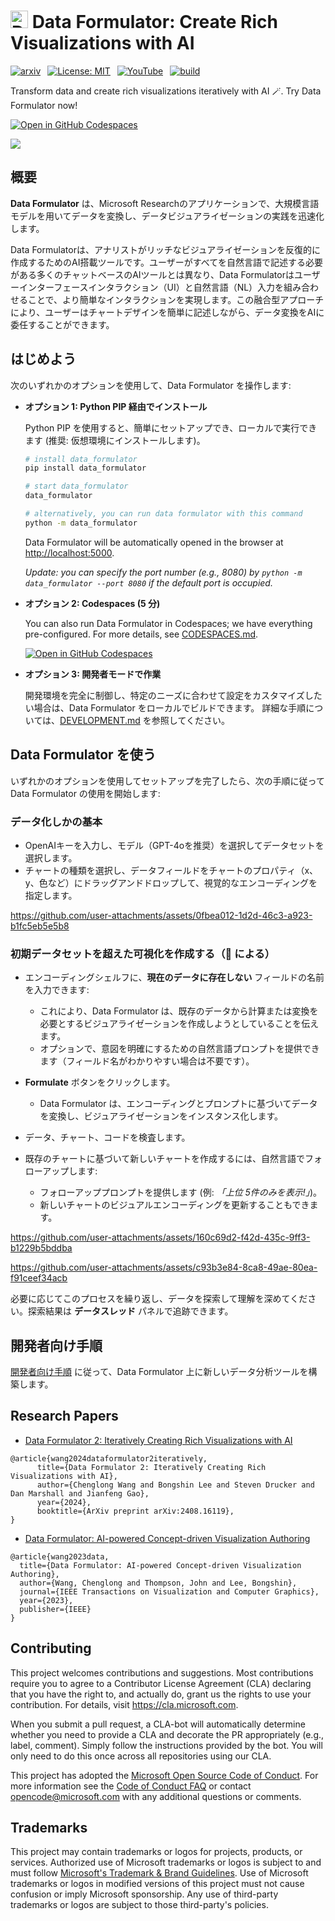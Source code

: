 <h1>
    <img src="./public/favicon.ico" alt="Data Formulator icon" width="28"> <b>Data Formulator: Create Rich Visualizations with AI</b>
</h1>

<div>

[![arxiv](https://img.shields.io/badge/Paper-arXiv:2408.16119-b31b1b.svg)](https://arxiv.org/abs/2408.16119)&ensp;
[![License: MIT](https://img.shields.io/badge/License-MIT-yellow.svg)](https://opensource.org/licenses/MIT)&ensp;
[![YouTube](https://img.shields.io/badge/YouTube-white?logo=youtube&logoColor=%23FF0000)](https://youtu.be/3ndlwt0Wi3c)&ensp;
[![build](https://github.com/microsoft/data-formulator/actions/workflows/python-build.yml/badge.svg)](https://github.com/microsoft/data-formulator/actions/workflows/python-build.yml)

</div>

Transform data and create rich visualizations iteratively with AI 🪄. Try Data Formulator now!

[![Open in GitHub Codespaces](https://github.com/codespaces/badge.svg)](https://codespaces.new/microsoft/data-formulator?quickstart=1)

<kbd>
  <a target="_blank" rel="noopener noreferrer" href="https://codespaces.new/microsoft/data-formulator?quickstart=1" title="open Data Formulator in GitHub Codespaces"><img src="public/data-formulator-screenshot.png"></a>
</kbd>



## 概要

**Data Formulator** は、Microsoft Researchのアプリケーションで、大規模言語モデルを用いてデータを変換し、データビジュアライゼーションの実践を迅速化します。

Data Formulatorは、アナリストがリッチなビジュアライゼーションを反復的に作成するためのAI搭載ツールです。ユーザーがすべてを自然言語で記述する必要がある多くのチャットベースのAIツールとは異なり、Data Formulatorはユーザーインターフェースインタラクション（UI）と自然言語（NL）入力を組み合わせることで、より簡単なインタラクションを実現します。この融合型アプローチにより、ユーザーはチャートデザインを簡単に記述しながら、データ変換をAIに委任することができます。



## はじめよう

次のいずれかのオプションを使用して、Data Formulator を操作します:

- **オプション 1: Python PIP 経由でインストール**
  
  Python PIP を使用すると、簡単にセットアップでき、ローカルで実行できます (推奨: 仮想環境にインストールします)。

  ```bash
  # install data_formulator
  pip install data_formulator
  
  # start data_formulator
  data_formulator 
  
  # alternatively, you can run data formulator with this command
  python -m data_formulator
  ```

  Data Formulator will be automatically opened in the browser at [http://localhost:5000](http://localhost:5000).

  *Update: you can specify the port number (e.g., 8080) by `python -m data_formulator --port 8080` if the default port is occupied.*

- **オプション 2: Codespaces (5 分)**
  
  You can also run Data Formulator in Codespaces; we have everything pre-configured. For more details, see [CODESPACES.md](CODESPACES.md).
  
  [![Open in GitHub Codespaces](https://github.com/codespaces/badge.svg)](https://codespaces.new/microsoft/data-formulator?quickstart=1)

- **オプション 3: 開発者モードで作業**

  開発環境を完全に制御し、特定のニーズに合わせて設定をカスタマイズしたい場合は、Data Formulator をローカルでビルドできます。
  詳細な手順については、[DEVELOPMENT.md](DEVELOPMENT.md) を参照してください。

## Data Formulator を使う

いずれかのオプションを使用してセットアップを完了したら、次の手順に従って Data Formulator の使用を開始します:

### データ化しかの基本
* OpenAIキーを入力し、モデル（GPT-4oを推奨）を選択してデータセットを選択します。
* チャートの種類を選択し、データフィールドをチャートのプロパティ（x、y、色など）にドラッグアンドドロップして、視覚的なエンコーディングを指定します。

https://github.com/user-attachments/assets/0fbea012-1d2d-46c3-a923-b1fc5eb5e5b8


### 初期データセットを超えた可視化を作成する（🤖 による）

* エンコーディングシェルフに、**現在のデータに存在しない** フィールドの名前を入力できます:
    - これにより、Data Formulator は、既存のデータから計算または変換を必要とするビジュアライゼーションを作成しようとしていることを伝えます。
    - オプションで、意図を明確にするための自然言語プロンプトを提供できます（フィールド名がわかりやすい場合は不要です）。

* **Formulate** ボタンをクリックします。
    - Data Formulator は、エンコーディングとプロンプトに基づいてデータを変換し、ビジュアライゼーションをインスタンス化します。
* データ、チャート、コードを検査します。
* 既存のチャートに基づいて新しいチャートを作成するには、自然言語でフォローアップします:
    - フォローアッププロンプトを提供します (例: *「上位 5件のみを表示!」*)。
    - 新しいチャートのビジュアルエンコーディングを更新することもできます。

https://github.com/user-attachments/assets/160c69d2-f42d-435c-9ff3-b1229b5bddba

https://github.com/user-attachments/assets/c93b3e84-8ca8-49ae-80ea-f91ceef34acb

必要に応じてこのプロセスを繰り返し、データを探索して理解を深めてください。探索結果は **データスレッド** パネルで追跡できます。

## 開発者向け手順

[開発者向け手順](DEVELOPMENT.md) に従って、Data Formulator 上に新しいデータ分析ツールを構築します。

## Research Papers
* [Data Formulator 2: Iteratively Creating Rich Visualizations with AI](https://arxiv.org/abs/2408.16119)

```
@article{wang2024dataformulator2iteratively,
      title={Data Formulator 2: Iteratively Creating Rich Visualizations with AI}, 
      author={Chenglong Wang and Bongshin Lee and Steven Drucker and Dan Marshall and Jianfeng Gao},
      year={2024},
      booktitle={ArXiv preprint arXiv:2408.16119},
}
```

* [Data Formulator: AI-powered Concept-driven Visualization Authoring](https://arxiv.org/abs/2309.10094)

```
@article{wang2023data,
  title={Data Formulator: AI-powered Concept-driven Visualization Authoring},
  author={Wang, Chenglong and Thompson, John and Lee, Bongshin},
  journal={IEEE Transactions on Visualization and Computer Graphics},
  year={2023},
  publisher={IEEE}
}
```


## Contributing

This project welcomes contributions and suggestions. Most contributions require you to
agree to a Contributor License Agreement (CLA) declaring that you have the right to,
and actually do, grant us the rights to use your contribution. For details, visit
https://cla.microsoft.com.

When you submit a pull request, a CLA-bot will automatically determine whether you need
to provide a CLA and decorate the PR appropriately (e.g., label, comment). Simply follow the
instructions provided by the bot. You will only need to do this once across all repositories using our CLA.

This project has adopted the [Microsoft Open Source Code of Conduct](https://opensource.microsoft.com/codeofconduct/).
For more information see the [Code of Conduct FAQ](https://opensource.microsoft.com/codeofconduct/faq/)
or contact [opencode@microsoft.com](mailto:opencode@microsoft.com) with any additional questions or comments.

## Trademarks

This project may contain trademarks or logos for projects, products, or services. Authorized use of Microsoft 
trademarks or logos is subject to and must follow 
[Microsoft's Trademark & Brand Guidelines](https://www.microsoft.com/en-us/legal/intellectualproperty/trademarks/usage/general).
Use of Microsoft trademarks or logos in modified versions of this project must not cause confusion or imply Microsoft sponsorship.
Any use of third-party trademarks or logos are subject to those third-party's policies.
